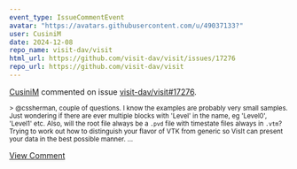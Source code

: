 ```yaml
---
event_type: IssueCommentEvent
avatar: "https://avatars.githubusercontent.com/u/49037133?"
user: CusiniM
date: 2024-12-08
repo_name: visit-dav/visit
html_url: https://github.com/visit-dav/visit/issues/17276
repo_url: https://github.com/visit-dav/visit
---
```


<a href='https://github.com/CusiniM' target='_blank'>CusiniM</a> commented on issue <a href='https://github.com/visit-dav/visit/issues/17276' target='_blank'>visit-dav/visit#17276</a>.

<small>> @cssherman, couple of questions. I know the examples are probably very small samples. Just wondering if there are ever multiple blocks with 'Level' in the name, eg 'Level0', 'Level1' etc. Also, will the root file always be a `.pvd` file with timestate files always in `.vtm`? Trying to work out how to distinguish your flavor of VTK from generic so VisIt can present your data in the best possible manner....</small>

<a href='https://github.com/visit-dav/visit/issues/17276' target='_blank'>View Comment</a>
